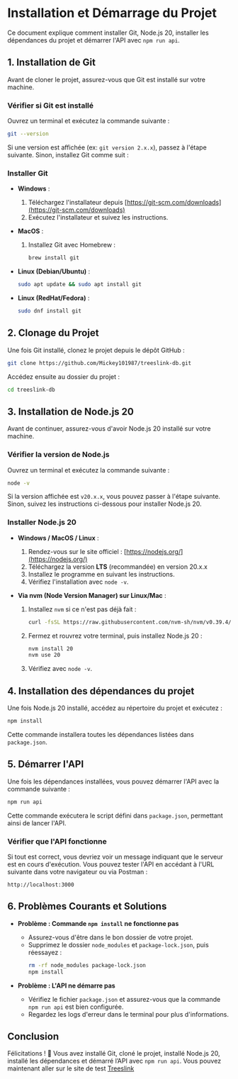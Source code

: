 # Installation et Démarrage du Projet

Ce document explique comment installer Git, Node.js 20, installer les dépendances du projet et démarrer l'API avec `npm run api`.

## 1. Installation de Git

Avant de cloner le projet, assurez-vous que Git est installé sur votre machine.

### **Vérifier si Git est installé**
Ouvrez un terminal et exécutez la commande suivante :

```sh
git --version
```

Si une version est affichée (ex: `git version 2.x.x`), passez à l'étape suivante. Sinon, installez Git comme suit :

### **Installer Git**
- **Windows** :
  1. Téléchargez l'installateur depuis [https://git-scm.com/downloads](https://git-scm.com/downloads)
  2. Exécutez l'installateur et suivez les instructions.

- **MacOS** :
  1. Installez Git avec Homebrew :
     ```sh
     brew install git
     ```

- **Linux (Debian/Ubuntu)** :
  ```sh
  sudo apt update && sudo apt install git
  ```

- **Linux (RedHat/Fedora)** :
  ```sh
  sudo dnf install git
  ```

## 2. Clonage du Projet

Une fois Git installé, clonez le projet depuis le dépôt GitHub :

```sh
git clone https://github.com/Mickey101987/treeslink-db.git
```

Accédez ensuite au dossier du projet :

```sh
cd treeslink-db
```

## 3. Installation de Node.js 20

Avant de continuer, assurez-vous d'avoir Node.js 20 installé sur votre machine.

### **Vérifier la version de Node.js**
Ouvrez un terminal et exécutez la commande suivante :

```sh
node -v
```

Si la version affichée est `v20.x.x`, vous pouvez passer à l'étape suivante. Sinon, suivez les instructions ci-dessous pour installer Node.js 20.

### **Installer Node.js 20**
- **Windows / MacOS / Linux** :
  1. Rendez-vous sur le site officiel : [https://nodejs.org/](https://nodejs.org/)
  2. Téléchargez la version **LTS** (recommandée) en version 20.x.x
  3. Installez le programme en suivant les instructions.
  4. Vérifiez l'installation avec `node -v`.

- **Via nvm (Node Version Manager) sur Linux/Mac** :
  1. Installez `nvm` si ce n'est pas déjà fait :
     ```sh
     curl -fsSL https://raw.githubusercontent.com/nvm-sh/nvm/v0.39.4/install.sh | bash
     ```
  2. Fermez et rouvrez votre terminal, puis installez Node.js 20 :
     ```sh
     nvm install 20
     nvm use 20
     ```
  3. Vérifiez avec `node -v`.

## 4. Installation des dépendances du projet

Une fois Node.js 20 installé, accédez au répertoire du projet et exécutez :

```sh
npm install
```

Cette commande installera toutes les dépendances listées dans `package.json`.

## 5. Démarrer l'API

Une fois les dépendances installées, vous pouvez démarrer l'API avec la commande suivante :

```sh
npm run api
```

Cette commande exécutera le script défini dans `package.json`, permettant ainsi de lancer l'API.

### **Vérifier que l'API fonctionne**
Si tout est correct, vous devriez voir un message indiquant que le serveur est en cours d'exécution. Vous pouvez tester l'API en accédant à l'URL suivante dans votre navigateur ou via Postman :

```
http://localhost:3000
```

## 6. Problèmes Courants et Solutions

- **Problème : Commande `npm install` ne fonctionne pas**
  - Assurez-vous d'être dans le bon dossier de votre projet.
  - Supprimez le dossier `node_modules` et `package-lock.json`, puis réessayez :
    ```sh
    rm -rf node_modules package-lock.json
    npm install
    ```

- **Problème : L'API ne démarre pas**
  - Vérifiez le fichier `package.json` et assurez-vous que la commande `npm run api` est bien configurée.
  - Regardez les logs d'erreur dans le terminal pour plus d'informations.

## Conclusion

Félicitations ! 🎉 Vous avez installé Git, cloné le projet, installé Node.js 20, installé les dépendances et démarré l’API avec `npm run api`. Vous pouvez maintenant aller sur le site de test [Treeslink](https://treeslink-test.netlify.app)

